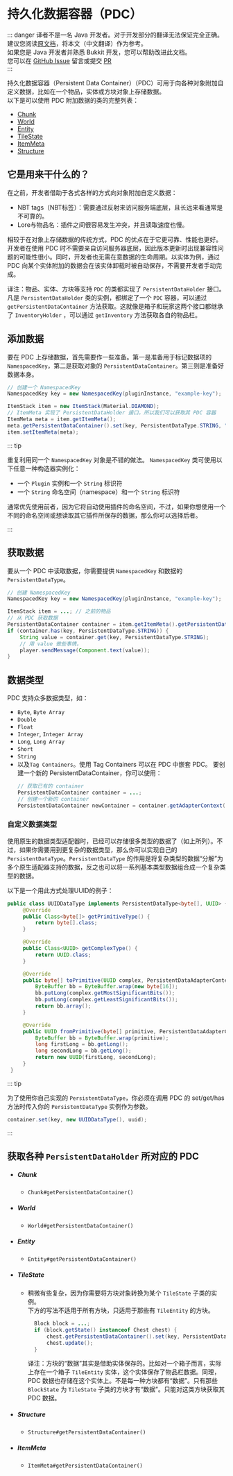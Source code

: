 # 持久化数据容器（PDC）

::: danger 
译者不是一名 Java 开发者。对于开发部分的翻译无法保证完全正确。  
建议您阅读[原文档](https://docs.papermc.io/paper/dev/pdc)，将本文（中文翻译）作为参考。  
如果您是 Java 开发者并熟悉 Bukkit 开发，您可以帮助改进此文档。  
您可以在 [GitHub Issue](https://github.com/poikcue/docs/issues/new) 留言或提交 [PR](https://github.com/poikcue/docs)    
:::

持久化数据容器（Persistent Data Container）（PDC）可用于向各种对象附加自定义数据，比如在一个物品，实体或方块对象上存储数据。  
以下是可以使用 PDC 附加数据的类的完整列表：

- [Chunk](#chunk)
- [World](#world)
- [Entity](#entity)
- [TileState](#tilestate)
- [ItemMeta](#itemmeta)
- [Structure](#structure)

## 它是用来干什么的？
在之前，开发者借助于各式各样的方式向对象附加自定义数据：

- NBT tags（NBT标签）：需要通过反射来访问服务端底层，且长远来看通常是不可靠的。
- Lore与物品名：插件之间很容易发生冲突，并且读取速度也慢。

相较于在对象上存储数据的传统方式，PDC 的优点在于它更可靠、性能也更好。开发者在使用 PDC 时不需要亲自访问服务器底层，因此版本更新时出现兼容性问题的可能性很小。同时，开发者也无需在意数据的生命周期。以实体为例，通过 PDC 向某个实体附加的数据会在该实体卸载时被自动保存，不需要开发者手动完成。

译注：物品、实体、方块等支持 `PDC` 的类都实现了 `PersistentDataHolder` 接口。凡是 `PersistentDataHolder` 类的实例，都绑定了一个 `PDC` 容器，可以通过 `getPersistentDataContainer` 方法获取。这就像是箱子和玩家这两个接口都继承了 `InventoryHolder` ，可以通过 `getInventory` 方法获取各自的物品栏。

## 添加数据
要在 PDC 上存储数据，首先需要作一些准备。第一是准备用于标记数据项的 `NamespacedKey`，第二是获取对象的 `PersistentDataContainer`。第三则是准备好数据本身。

```java
// 创建一个 NamespacedKey
NamespacedKey key = new NamespacedKey(pluginInstance, "example-key");

ItemStack item = new ItemStack(Material.DIAMOND);
// ItemMeta 实现了 PersistentDataHolder 接口，所以我们可以获取其 PDC 容器
ItemMeta meta = item.getItemMeta();
meta.getPersistentDataContainer().set(key, PersistentDataType.STRING, "I love Tacos!");
item.setItemMeta(meta);
```

::: tip

重复利用同一个 `NamespacedKey` 对象是不错的做法。 `NamespacedKey` 类可使用以下任意一种构造器实例化：

- 一个 `Plugin` 实例和一个 `String` 标识符
- 一个 `String` 命名空间（namespace）和一个 `String` 标识符

通常优先使用前者，因为它将自动使用插件的命名空间，不过，如果你想使用一个不同的命名空间或想读取其它插件所保存的数据，那么你可以选择后者。

:::


## 获取数据
要从一个 PDC 中读取数据，你需要提供 `NamespacedKey` 和数据的 `PersistentDataType`。

```java
// 创建 NamespacedKey
NamespacedKey key = new NamespacedKey(pluginInstance, "example-key");

ItemStack item = ...; // 之前的物品
// 从 PDC 获取数据
PersistentDataContainer container = item.getItemMeta().getPersistentDataContainer();
if (container.has(key, PersistentDataType.STRING)) {
    String value = container.get(key, PersistentDataType.STRING);
    // 用 value 做些事情。
    player.sendMessage(Component.text(value));
}
```

## 数据类型

PDC 支持众多数据类型，如：
- `Byte`, `Byte Array`
- `Double`
- `Float`
- `Integer`, `Integer Array`
- `Long`, `Long Array`
- `Short`
- `String` 
- 以及`Tag Containers`。使用 Tag Containers 可以在 PDC 中嵌套 PDC。
要创建一个新的 PersistentDataContainer，你可以使用：
  ```java
  // 获取已有的 container
  PersistentDataContainer container = ...;
  // 创建一个新的 container
  PersistentDataContainer newContainer = container.getAdapterContext().newPersistentDataContainer();
  ```
  
### 自定义数据类型

使用原生的数据类型适配器时，已经可以存储很多类型的数据了（如上所列）。不过，如果你需要用到更复杂的数据类型，那么你可以实现自己的 `PersistentDataType`。`PersistentDataType` 的作用是将复杂类型的数据“分解”为多个原生适配器支持的数据，反之也可以将一系列基本类型数据组合成一个复杂类型的数据。  

以下是一个用此方式处理UUID的例子：

```java
public class UUIDDataType implements PersistentDataType<byte[], UUID> {
     @Override
     public Class<byte[]> getPrimitiveType() {
         return byte[].class;
     }

     @Override
     public Class<UUID> getComplexType() {
         return UUID.class;
     }

     @Override
     public byte[] toPrimitive(UUID complex, PersistentDataAdapterContext context) {
         ByteBuffer bb = ByteBuffer.wrap(new byte[16]);
         bb.putLong(complex.getMostSignificantBits());
         bb.putLong(complex.getLeastSignificantBits());
         return bb.array();
     }

     @Override
     public UUID fromPrimitive(byte[] primitive, PersistentDataAdapterContext context) {
         ByteBuffer bb = ByteBuffer.wrap(primitive);
         long firstLong = bb.getLong();
         long secondLong = bb.getLong();
         return new UUID(firstLong, secondLong);
     }
 }
```

::: tip

为了使用你自己实现的 `PersistentDataType`，你必须在调用 PDC 的 set/get/has 方法时传入你的 `PersistentDataType` 实例作为参数。
```java
container.set(key, new UUIDDataType(), uuid);
```

:::

## 获取各种 `PersistentDataHolder` 所对应的 PDC 

- ##### Chunk
    - `Chunk#getPersistentDataContainer()`
- ##### World
    - `World#getPersistentDataContainer()`
- ##### Entity
    - `Entity#getPersistentDataContainer()`
- ##### TileState
    - 稍微有些复杂，因为你需要将方块对象转换为某个 `TileState` 子类的实例。  
      下方的写法不适用于所有方块，只适用于那些有 `TileEntity` 的方块。
      ```java
        Block block = ...;
        if (block.getState() instanceof Chest chest) {
            chest.getPersistentDataContainer().set(key, PersistentDataType.STRING, "I love Tacos!");
            chest.update();
        }
      ```
      译注：方块的“数据”其实是借助实体保存的。比如对一个箱子而言，实际上存在一个箱子 `TileEntity` 实体，这个实体保存了物品栏数据。同理，PDC 数据也存储在这个实体上。不是每一种方块都有“数据”。只有那些 `BlockState` 为 `TileState` 子类的方块才有“数据”。只能对这类方块获取其 PDC 数据。
- ##### Structure
    - `Structure#getPersistentDataContainer()`
- ##### ItemMeta
    - `ItemMeta#getPersistentDataContainer()`
